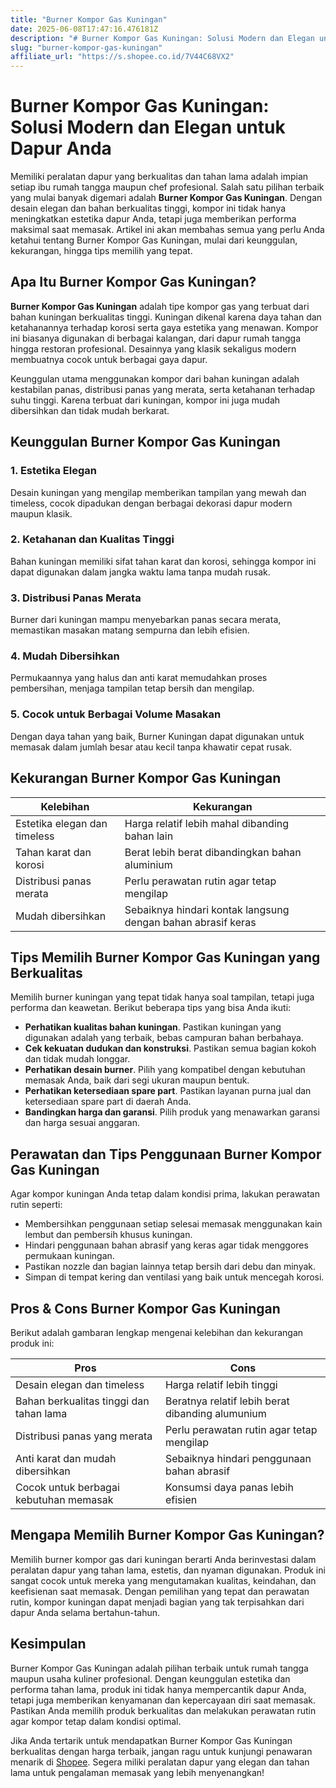 ```yaml
---
title: "Burner Kompor Gas Kuningan"
date: 2025-06-08T17:47:16.476181Z
description: "# Burner Kompor Gas Kuningan: Solusi Modern dan Elegan untuk Dapur Anda..."
slug: "burner-kompor-gas-kuningan"
affiliate_url: "https://s.shopee.co.id/7V44C68VX2"
---
```

# Burner Kompor Gas Kuningan: Solusi Modern dan Elegan untuk Dapur Anda

Memiliki peralatan dapur yang berkualitas dan tahan lama adalah impian setiap ibu rumah tangga maupun chef profesional. Salah satu pilihan terbaik yang mulai banyak digemari adalah **Burner Kompor Gas Kuningan**. Dengan desain elegan dan bahan berkualitas tinggi, kompor ini tidak hanya meningkatkan estetika dapur Anda, tetapi juga memberikan performa maksimal saat memasak. Artikel ini akan membahas semua yang perlu Anda ketahui tentang Burner Kompor Gas Kuningan, mulai dari keunggulan, kekurangan, hingga tips memilih yang tepat.

## Apa Itu Burner Kompor Gas Kuningan?

**Burner Kompor Gas Kuningan** adalah tipe kompor gas yang terbuat dari bahan kuningan berkualitas tinggi. Kuningan dikenal karena daya tahan dan ketahanannya terhadap korosi serta gaya estetika yang menawan. Kompor ini biasanya digunakan di berbagai kalangan, dari dapur rumah tangga hingga restoran profesional. Desainnya yang klasik sekaligus modern membuatnya cocok untuk berbagai gaya dapur.

Keunggulan utama menggunakan kompor dari bahan kuningan adalah kestabilan panas, distribusi panas yang merata, serta ketahanan terhadap suhu tinggi. Karena terbuat dari kuningan, kompor ini juga mudah dibersihkan dan tidak mudah berkarat.

## Keunggulan Burner Kompor Gas Kuningan

### 1. Estetika Elegan
Desain kuningan yang mengilap memberikan tampilan yang mewah dan timeless, cocok dipadukan dengan berbagai dekorasi dapur modern maupun klasik.

### 2. Ketahanan dan Kualitas Tinggi
Bahan kuningan memiliki sifat tahan karat dan korosi, sehingga kompor ini dapat digunakan dalam jangka waktu lama tanpa mudah rusak.

### 3. Distribusi Panas Merata
Burner dari kuningan mampu menyebarkan panas secara merata, memastikan masakan matang sempurna dan lebih efisien.

### 4. Mudah Dibersihkan
Permukaannya yang halus dan anti karat memudahkan proses pembersihan, menjaga tampilan tetap bersih dan mengilap.

### 5. Cocok untuk Berbagai Volume Masakan
Dengan daya tahan yang baik, Burner Kuningan dapat digunakan untuk memasak dalam jumlah besar atau kecil tanpa khawatir cepat rusak.

## Kekurangan Burner Kompor Gas Kuningan

| Kelebihan | Kekurangan |
| --- | --- |
| Estetika elegan dan timeless | Harga relatif lebih mahal dibanding bahan lain |
| Tahan karat dan korosi | Berat lebih berat dibandingkan bahan aluminium |
| Distribusi panas merata | Perlu perawatan rutin agar tetap mengilap |
| Mudah dibersihkan | Sebaiknya hindari kontak langsung dengan bahan abrasif keras |

## Tips Memilih Burner Kompor Gas Kuningan yang Berkualitas

Memilih burner kuningan yang tepat tidak hanya soal tampilan, tetapi juga performa dan keawetan. Berikut beberapa tips yang bisa Anda ikuti:

- **Perhatikan kualitas bahan kuningan**. Pastikan kuningan yang digunakan adalah yang terbaik, bebas campuran bahan berbahaya.
- **Cek kekuatan dudukan dan konstruksi**. Pastikan semua bagian kokoh dan tidak mudah longgar.
- **Perhatikan desain burner**. Pilih yang kompatibel dengan kebutuhan memasak Anda, baik dari segi ukuran maupun bentuk.
- **Perhatikan ketersediaan spare part**. Pastikan layanan purna jual dan ketersediaan spare part di daerah Anda.
- **Bandingkan harga dan garansi**. Pilih produk yang menawarkan garansi dan harga sesuai anggaran.

## Perawatan dan Tips Penggunaan Burner Kompor Gas Kuningan

Agar kompor kuningan Anda tetap dalam kondisi prima, lakukan perawatan rutin seperti:

- Membersihkan penggunaan setiap selesai memasak menggunakan kain lembut dan pembersih khusus kuningan.
- Hindari penggunaan bahan abrasif yang keras agar tidak menggores permukaan kuningan.
- Pastikan nozzle dan bagian lainnya tetap bersih dari debu dan minyak.
- Simpan di tempat kering dan ventilasi yang baik untuk mencegah korosi.

## Pros & Cons Burner Kompor Gas Kuningan

Berikut adalah gambaran lengkap mengenai kelebihan dan kekurangan produk ini:

| **Pros** | **Cons** |
| --- | --- |
| Desain elegan dan timeless | Harga relatif lebih tinggi |
| Bahan berkualitas tinggi dan tahan lama | Beratnya relatif lebih berat dibanding alumunium |
| Distribusi panas yang merata | Perlu perawatan rutin agar tetap mengilap |
| Anti karat dan mudah dibersihkan | Sebaiknya hindari penggunaan bahan abrasif |
| Cocok untuk berbagai kebutuhan memasak | Konsumsi daya panas lebih efisien |

## Mengapa Memilih Burner Kompor Gas Kuningan?

Memilih burner kompor gas dari kuningan berarti Anda berinvestasi dalam peralatan dapur yang tahan lama, estetis, dan nyaman digunakan. Produk ini sangat cocok untuk mereka yang mengutamakan kualitas, keindahan, dan keefisienan saat memasak. Dengan pemilihan yang tepat dan perawatan rutin, kompor kuningan dapat menjadi bagian yang tak terpisahkan dari dapur Anda selama bertahun-tahun.

## Kesimpulan

Burner Kompor Gas Kuningan adalah pilihan terbaik untuk rumah tangga maupun usaha kuliner profesional. Dengan keunggulan estetika dan performa tahan lama, produk ini tidak hanya mempercantik dapur Anda, tetapi juga memberikan kenyamanan dan kepercayaan diri saat memasak. Pastikan Anda memilih produk berkualitas dan melakukan perawatan rutin agar kompor tetap dalam kondisi optimal.

Jika Anda tertarik untuk mendapatkan Burner Kompor Gas Kuningan berkualitas dengan harga terbaik, jangan ragu untuk kunjungi penawaran menarik di [Shopee](https://s.shopee.co.id/7V44C68VX2). Segera miliki peralatan dapur yang elegan dan tahan lama untuk pengalaman memasak yang lebih menyenangkan!